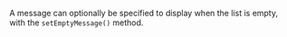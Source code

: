 A message can optionally be specified to display when the 
list is empty, with the `setEmptyMessage()` method.

